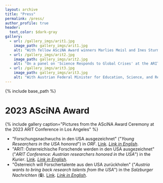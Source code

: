 ```yaml
---
layout: archive
title: "Press"
permalink: /press/
author_profile: true
header:
  text_color: $dark-gray
gallery:
  - url: /gallery_imgs/arit1.jpg
    image_path: gallery_imgs/arit1.jpg
    alt: "With fellow ASciNA Award winners Marlies Meisl and Ines Sturmlechner"
  - url: /gallery_imgs/arit2.jpg
    image_path: gallery_imgs/arit2.jpg
    alt: "On a panel on 'Science Responds to Global Crises' at the ARIT2023 conference"
  - url: /gallery_imgs/arit3.jpg
    image_path: gallery_imgs/arit3.jpg
    alt: "With Austrian Federal Minister for Education, Science, and Research at the ARIT2023 conference"
---
```


{% include base_path %}

2023 ASciNA Award
======
{% include gallery caption="Pictures from the ASciNA Award Ceremony at the 2023 ARIT Conference in Los Angeles" %}
* "Forschungsnachwuchs in den USA ausgezeichnet" ("_Young Researchers in the USA honored_") in _ORF_. [Link](https://science.orf.at/stories/3221598). [_Link in English_](https://science-orf-at.translate.goog/stories/3221598?_x_tr_sl=de&_x_tr_tl=en&_x_tr_hl=de&_x_tr_pto=wapp). 
* "ARIT: Österreichische Forschende werden in den USA ausgezeichnet" ("_ARIT Conference: Austrian researchers honored in the USA_") in the _Kurier_. [Link](https://kurier.at/wirtschaft/karriere/arit-ascina-awards-los-angeles/402627512). [_Link in English_](https://kurier-at.translate.goog/wirtschaft/karriere/arit-ascina-awards-los-angeles/402627512?_x_tr_sl=de&_x_tr_tl=en&_x_tr_hl=de&_x_tr_pto=wapp).
* "Österreich will Forschertalente aus den USA zurückholen" ("_Austria wants to bring back research talents from the USA_") in the _Salzburger Nachrichten_ (🔒). [Link](https://www.sn.at/panorama/wissen/oesterreich-forschertalente-usa-146575723). [_Link in English_](https://www-sn-at.translate.goog/panorama/wissen/oesterreich-forschertalente-usa-146575723?_x_tr_sl=de&_x_tr_tl=en&_x_tr_hl=de&_x_tr_pto=wapp).
